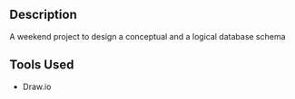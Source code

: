 ## Description
A weekend project to design a conceptual and a logical database schema

## Tools Used
- Draw.io

